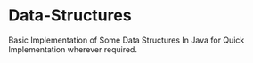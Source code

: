# Data-Structures
Basic Implementation of Some Data Structures In Java for Quick Implementation wherever required.
